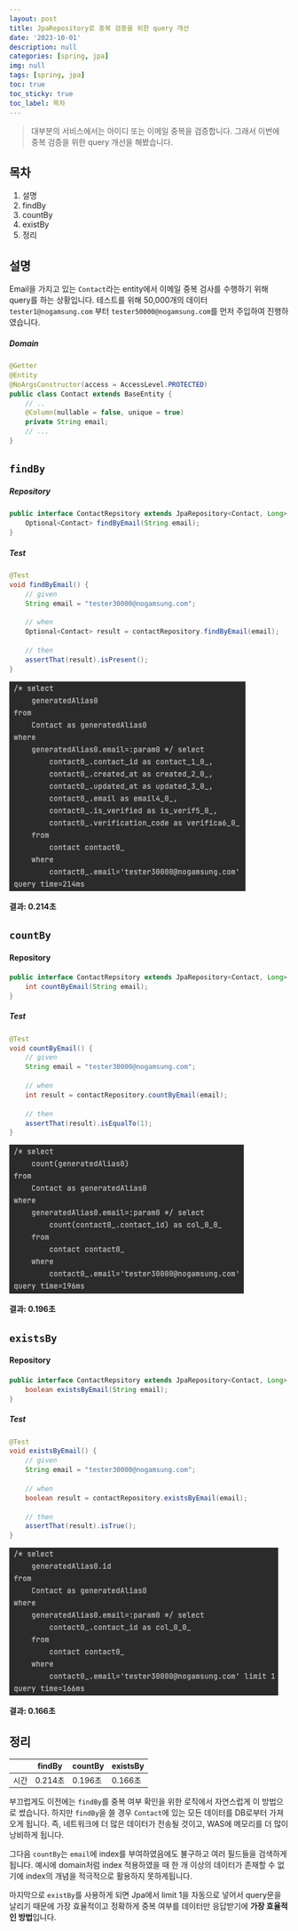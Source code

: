 ```yaml
---
layout: post
title: JpaRepository로 중복 검증을 위한 query 개선
date: '2023-10-01'
description: null
categories: [spring, jpa]
img: null
tags: [spring, jpa]
toc: true
toc_sticky: true
toc_label: 목차
---
```

> 대부분의 서비스에서는 아이디 또는 이메일 중복을 검증합니다. 그래서 이번에 중복 검증을 위한 query 개선을 해봤습니다.

## 목차
1. 설명
2. findBy
3. countBy
4. existBy
5. 정리

## 설명

Email을 가지고 있는 `Contact`라는 entity에서 이메일 중복 검사를 수행하기 위해 query를 하는 상황입니다. 테스트를 위해 50,000개의 데이터
`tester1@nogamsung.com` 부터 `tester50000@nogamsung.com`를 먼저 주입하여 진행하였습니다.

##### Domain
```java
@Getter
@Entity
@NoArgsConstructor(access = AccessLevel.PROTECTED)
public class Contact extends BaseEntity {
    // ..
    @Column(nullable = false, unique = true)
    private String email;
    // ...
}
```

## `findBy`
##### Repository
```java
public interface ContactRepsitory extends JpaRepository<Contact, Long> {
    Optional<Contact> findByEmail(String email);
}
```
##### Test
```java
@Test
void findByEmail() {
    // given
    String email = "tester30000@nogamsung.com";

    // when
    Optional<Contact> result = contactRepository.findByEmail(email);

    // then
    assertThat(result).isPresent();
}
```
![](../../assets/img/spring/2023/10/01_1.png)

**결과: 0.214초**

## `countBy`
#### Repository
```java
public interface ContactRepsitory extends JpaRepository<Contact, Long> {
    int countByEmail(String email);
}
```
##### Test
```java
@Test
void countByEmail() {
    // given
    String email = "tester30000@nogamsung.com";

    // when
    int result = contactRepository.countByEmail(email);

    // then
    assertThat(result).isEqualTo(1);
}
```
![](../../assets/img/spring/2023/10/01_2.png)

**결과: 0.196초**

## `existsBy`
#### Repository
```java
public interface ContactRepsitory extends JpaRepository<Contact, Long> {
    boolean existsByEmail(String email);
}
```
##### Test
```java
@Test
void existsByEmail() {
    // given
    String email = "tester30000@nogamsung.com";

    // when
    boolean result = contactRepository.existsByEmail(email);

    // then
    assertThat(result).isTrue();
}
```

![](../../assets/img/spring/2023/10/01_3.png)

**결과: 0.166초**

## 정리

|     | findBy | countBy | existsBy |
|-----|--------|---------|----------|
| 시간  | 0.214초 | 0.196초  | 0.166초   |

부끄럽게도 이전에는 `findBy`를 중복 여부 확인을 위한 로직에서 자연스럽게 이 방법으로 썼습니다. 하지만 `findBy`을 쓸 경우 `Contact`에 있는 모든 데이터를 
DB로부터 가져오게 됩니다. 즉, 네트워크에 더 많은 데이터가 전송될 것이고, WAS에 메모리를 더 많이 낭비하게 됩니다.

그다음 `countBy`는 `email`에 index를 부여하였음에도 불구하고 여러 필드들을 검색하게 됩니다. 예시에 domain처럼 index 적용하였을 때 한 개 이상의 데이터가
존재할 수 없기에 index의 개념을 적극적으로 활용하지 못하게됩니다.

마지막으로 `existBy`를 사용하게 되면 Jpa에서 limit 1을 자동으로 넣어서 query문을 날리기 때문에 가장 효율적이고 정확하게 중복 여부를 데이터만 응답받기에
**가장 효율적인 방법**입니다.
